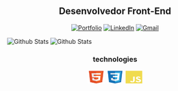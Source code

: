 <span align="center">
  
## Desenvolvedor Front-End

<a href="#"><img src="https://img.shields.io/badge/portfolio-%232c2f40.svg?&style=for-the-badge&logo=github&logoColor=white" alt="Portfolio" title="Portfolio"></a> <a href="https://www.linkedin.com/in/erick-teixeira-bab673194/"><img src="https://img.shields.io/badge/linkedin-%23282a3a.svg?&style=for-the-badge&logo=linkedin&logoColor=white" alt="LinkedIn" title="LinkedIn"></a> <a href="mailto:teixairaerick@gmail.com"><img src="https://img.shields.io/badge/gmail-%23232633.svg?&style=for-the-badge&logo=gmail&logoColor=white" alt="Gmail" title="Gmail"></a>
</span>

<span align="center">
  <img align="center" src="https://github-readme-stats.vercel.app/api?username=Erick-Teixeira&show_icons=true&count_private=true&theme=tokyonight&bg_color=0D1017&hide_border=true" alt="Github Stats" height=175/>
</span>

<span align="center">
  <img align="center" src="https://github-readme-stats.vercel.app/api/top-langs/?username=Erick-Teixeira&layout=compact&theme=tokyonight&bg_color=0D1017&hide_border=true" alt="Github Stats" height=175 />
</span><p>

### technologies 

<!-- HTML -->
<p>
<div align="center">
<img align="center" alt="Erick-HTML" height="30" width="40" src="https://raw.githubusercontent.com/devicons/devicon/master/icons/html5/html5-original.svg" style="max-width:100%;">

<!-- CSS -->
<img align="center" alt="Erick-CSS" height="30" width="40" src="https://raw.githubusercontent.com/devicons/devicon/master/icons/css3/css3-original.svg" style="max-width:100%;">

<!-- JAVASCRIPT -->
<img align="center" alt="Erick-Js" height="30" width="40" src="https://raw.githubusercontent.com/devicons/devicon/master/icons/javascript/javascript-plain.svg" style="max-width:100%;">
</div></p>
